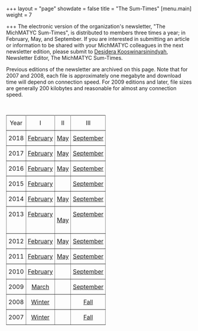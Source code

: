 +++
layout = "page"
showdate = false
title = "The Sum-Times"
[menu.main]
weight = 7

+++
The electronic version of the organization's newsletter, "The MichMATYC Sum-Times", is distributed to members three times a year; in February, May, and September. If you are interested in submitting an article or information to be shared with your MichMATYC colleagues in the next newsletter edition, please submit to [Desidera Kooswinarsinindyah](mailto:Koowinarsinindyahd@macomb.edu), Newsletter Editor, The MichMATYC Sum-Times.

Previous editions of the newsletter are archived on this page. Note that for 2007 and 2008, each file is approximately one megabyte and download time will depend on connection speed. For 2009 editions and later, file sizes are generally 200 kilobytes and reasonable for almost any connection speed.

<br/>

<style type="text/css">

.tg  {border-collapse:collapse;border-spacing:0;}

.tg td{padding:10px 5px;border-style:solid;border-width:1px;overflow:hidden;word-break:normal;border-color:black;}

.tg th{font-weight:normal;padding:10px 5px;border-style:solid;border-width:1px;overflow:hidden;word-break:normal;border-color:black;}

.tg .tg-c3ow{border-color:inherit;text-align:center;vertical-align:top}

</style>

<table class="tg">

<tr>

<th class="tg-c3ow">Year</th>

<th class="tg-c3ow">I</th>

<th class="tg-c3ow">II</th>

<th class="tg-c3ow">III</th>

</tr>

<tr>

<td class="tg-c3ow">2018</td>

<td class="tg-c3ow"><a href="/uploads/MichMatycNewsletterFebruary2018.pdf" target="_blank">February</a></td>

<td class="tg-c3ow"><a href="/uploads/MichMatycNewsletterMay2018.pdf" target="_blank">May</a></td>

<td class="tg-c3ow"><a href="/uploads/MichMatycNewsletterSept2018.pdf" target="_blank">September</a></td>

</tr>

<tr>

<td class="tg-c3ow">2017</td>

<td class="tg-c3ow"><a href="/uploads/MichMatycNewsletterFebruary2017.pdf" target="_blank">February</a></td>

<td class="tg-c3ow"><a href="/uploads/MichMatycNewsletterMay2017.pdf" target="_blank">May</a></td>

<td class="tg-c3ow"><a href="/uploads/MichMatycNewsletterSept2017.pdf" target="_blank">September</a></td>

</tr>

<tr>

<td class="tg-c3ow">2016</td>

<td class="tg-c3ow"><a href="/uploads/MichMatycNewsletterFebruary2016.pdf" target="_blank">February</a></td>

<td class="tg-c3ow"><a href="/uploads/MichMATYCMay16.pdf" target="_blank">May</a></td>

<td class="tg-c3ow"><a href="/uploads/MichMatycNewsletterSept2016.pdf" target="_blank">September</a></td>

</tr>

<tr>

<td class="tg-c3ow">2015</td>

<td class="tg-c3ow"><a href="/uploads/MichMatycNewsletterFebruary2015.pdf" target="_blank">February</a></td>

<td class="tg-c3ow"></td>

<td class="tg-c3ow"><a href="/uploads/MichMATYCSept15.pdf" target="_blank">September</a></td>

</tr>

<tr>

<td class="tg-c3ow">2014</td>

<td class="tg-c3ow"><a href="/uploads/MichMatycNewsletterFeb2014.pdf" target="_blank">February</a></td>

<td class="tg-c3ow"><a href="/uploads/MichMatycNewsletterMay2014.pdf" target="_blank">May</a></td>

<td class="tg-c3ow"><a href="/uploads/MichMatycNewsletterSept2014.pdf" target="_blank">September</a></td>

</tr>

<tr>

<td class="tg-c3ow">2013</td>

<td class="tg-c3ow"><a href="/uploads/MichMATYCNewsletterFebruary_2013.pdf" target="_blank">February</a></td>

<td class="tg-c3ow"><a href="/uploads/MichMatycNewsletterMay_2013.pdf" target="_blank">

May</a></td>

<td class="tg-c3ow"><a href="/uploads/MichMatycNewsletterSeptember 2013.pdf" target="_blank">September</a></td>

</tr>

<tr>

<td class="tg-c3ow">2012</td>

<td class="tg-c3ow"><a href="/uploads/Feb 2012 MichMATYC Newsletter.pdf" target="_blank">February</a></td>

<td class="tg-c3ow"><a href="/uploads/May 2012 MichMATYC Newsletter.pdf" target="_blank">May</a></td>

<td class="tg-c3ow"><a href="/uploads/Sept 2012 MichMATYC Newsletter.pdf" target="_blank">September</a></td>

</tr>

<tr>

<td class="tg-c3ow">2011</td>

<td class="tg-c3ow"><a href="/uploads/Feb2011MichMATYCNewsletter.pdf" target="_blank">February</a></td>

<td class="tg-c3ow"><a href="/uploads/May2011MichMATYCNewsletter.pdf" target="_blank">May</a></td>

<td class="tg-c3ow"><a href="/uploads/Sept2011MichMATYCnewsletter.pdf" target="_blank">September</a></td>

</tr>

<tr>

<td class="tg-c3ow">2010</td>

<td class="tg-c3ow"><a href="/uploads/Feb2010MichMATYCnewsletter.pdf" target="_blank">February</a></td>

<td class="tg-c3ow"></td>

<td class="tg-c3ow"><a href="/uploads/Sept2010MichMATYCnewsletter.pdf" target="_blank">September</a></td>

</tr>

<tr>

<td class="tg-c3ow">2009</td>

<td class="tg-c3ow"><a href="/uploads/March2009MichMATYCnewsletter.pdf" target="_blank">March</a></td>

<td class="tg-c3ow"></td>

<td class="tg-c3ow"><a href="/uploads/Sept2009MichMATYCnewsletter.pdf" target="_blank">September</a></td>

</tr>

<tr>

<td class="tg-c3ow">2008</td>

<td class="tg-c3ow"><a href="/uploads/WI2008newsletter.pdf" target="_blank">Winter</a></td>

<td class="tg-c3ow"></td>

<td class="tg-c3ow"><a href="/uploads/FA2008newsletter.pdf" target="_blank">Fall</a></td>

</tr>

<tr>

<td class="tg-c3ow">2007</td>

<td class="tg-c3ow"><a href="/uploads/WI2007newsletter.pdf" target="_blank">Winter</a></td>

<td class="tg-c3ow"></td>

<td class="tg-c3ow"><a href="/uploads/FA2007newsletter.pdf" target="_blank">Fall</a></td>

</tr>

</table>
